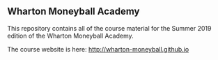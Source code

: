 ## Wharton Moneyball Academy

This repository contains all of the course material for the Summer 2019 edition of the Wharton Moneyball Academy.

The course website is here: http://wharton-moneyball.github.io
